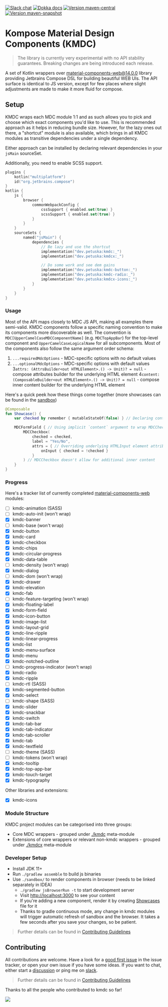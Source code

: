 [![Slack chat](https://img.shields.io/badge/kotlinlang-%23kmdc-green?logo=slack&style=flat-square)](https://kotlinlang.slack.com/archives/CNR7ARJGJ)
[![Dokka docs](https://img.shields.io/badge/docs-dokka-orange?style=flat-square)](http://mpetuska.github.io/kmdc)
[![Version maven-central](https://img.shields.io/maven-central/v/dev.petuska/kmdc?logo=apache-maven&style=flat-square)](https://mvnrepository.com/artifact/dev.petuska/kmdc/latest)
[![Version maven-snapshot](https://img.shields.io/maven-metadata/v?metadataUrl=https%3A%2F%2Foss.sonatype.org%2Fcontent%2Frepositories%2Fsnapshots%2Fdev%2Fpetuska%2Fkmdc%2Fmaven-metadata.xml&logo=apache-maven&label=maven-snapshot&style=flat-square)](https://oss.sonatype.org/content/repositories/snapshots/dev/petuska/kmdc/)

# Kompose Material Design Components (KMDC)

> The library is currently very experimental with no API stability guarantees. Breaking changes are being introduced
> each release.

A set of Kotlin wrappers
over [material-components-web@14.0.0][material-components-web]
library providing Jetbrains Compose DSL for building beautiful WEB UIs. The API surface is identical to JS version,
except for few places where slight adjustments are made to make it more fluid for compose.

## Setup

KMDC wraps each MDC module 1:1 and as such allows you to pick and choose which exact components you'd like to use. This
is recommended approach as it helps in reducing bundle size. However, for the lazy ones out there, a "shortcut" module
is also available, which brings in all KMDC modules as transitive dependencies under a single dependency.

Either approach can be installed by declaring relevant dependencies in your `jsMain` sourceSet.

Additionally, you need to enable SCSS support.

```kotlin
plugins {
    kotlin("multiplatform")
    id("org.jetbrains.compose")
}
kotlin {
    js {
        browser {
            commonWebpackConfig {
                cssSupport { enabled.set(true) }
                scssSupport { enabled.set(true) }
            }
        }
    }
    sourceSets {
        named("jsMain") {
            dependencies {
                // Be lazy and use the shortcut
                implementation("dev.petuska:kmdc:_")
                implementation("dev.petuska:kmdcx:_")

                // Do some work and see dem gains
                implementation("dev.petuska:kmdc-button:_")
                implementation("dev.petuska:kmdc-radio:_")
                implementation("dev.petuska:kmdcx-icons:_")
            }
        }
    }
}
```

### Usage

Most of the API maps closely to MDC JS API, making all examples there semi-valid. KMDC components follow a specific
naming convention to make its components more discoverable as well. The convention
is `MDC[UpperCamelCaseMDCComponentName]` (e.g. `MDCTopAppBar`) for the top-level component
and `UpperCamelCaseLogicalName` for all subcomponents. Most of the components also follow the same argument order
schema:

1. `...requiredMdcOptions` - MDC-specific options with no default values
2. `...optionalMdcOptions` - MDC-specific options with default values
   3`attrs: (AttrsBuilder<out HTMLElement>.() -> Unit)? = null` - compose attributes builder for the underlying HTML
   element
   4`content: (ComposableBuilder<out HTMLElement>.() -> Unit)? = null` - compose inner content builder for the
   underlying
   HTML element

Here's a quick peek how these things come together (more showcases can be found in
the [sandbox](./sandbox/src/jsMain/showcases))

```kotlin
@Composable
fun Showcase() {
    var checked by remember { mutableStateOf(false) } // Declaring controlled state

    MDCFormField { // Using implicit `content` argument to wrap MDCCheckbox inside MDCFormField UI as recommended by the MDC docs
        MDCCheckbox(
            checked = checked,
            label = "Yes/No",
            attrs = { // Overriding underlying HTMLInput element attributes
                onInput { checked = !checked }
            }
        ) // MDCCheckbox doesn't allow for additional inner content
    }
}
```

### Progress

Here's a tracker list of currently completed [material-components-web] modules:

- [ ] kmdc-animation (SASS)
- [ ] kmdc-auto-init (won't wrap)
- [x] kmdc-banner
- [ ] kmdc-base (won't wrap)
- [x] kmdc-button
- [x] kmdc-card
- [x] kmdc-checkbox
- [x] kmdc-chips
- [x] kmdc-circular-progress
- [x] kmdc-data-table
- [ ] kmdc-density (won't wrap)
- [x] kmdc-dialog
- [ ] kmdc-dom (won't wrap)
- [x] kmdc-drawer
- [x] kmdc-elevation
- [x] kmdc-fab
- [ ] kmdc-feature-targeting (won't wrap)
- [x] kmdc-floating-label
- [x] kmdc-form-field
- [x] kmdc-icon-button
- [x] kmdc-image-list
- [x] kmdc-layout-grid
- [x] kmdc-line-ripple
- [x] kmdc-linear-progress
- [x] kmdc-list
- [x] kmdc-menu-surface
- [x] kmdc-menu
- [x] kmdc-notched-outline
- [ ] kmdc-progress-indicator (won't wrap)
- [x] kmdc-radio
- [x] kmdc-ripple
- [ ] kmdc-rtl (SASS)
- [x] kmdc-segmented-button
- [x] kmdc-select
- [ ] kmdc-shape (SASS)
- [x] kmdc-slider
- [x] kmdc-snackbar
- [x] kmdc-switch
- [x] kmdc-tab-bar
- [x] kmdc-tab-indicator
- [x] kmdc-tab-scroller
- [x] kmdc-tab
- [x] kmdc-textfield
- [ ] kmdc-theme (SASS)
- [ ] kmdc-tokens (won't wrap)
- [x] kmdc-tooltip
- [x] kmdc-top-app-bar
- [x] kmdc-touch-target
- [x] kmdc-typography

Other libraries and extensions:

- [x] kmdc-icons

### Module Structure

KMDC project modules can be categorised into three groups:

* Core MDC wrappers - grouped under [./kmdc](./kmdc) meta-module
* Extensions of core wrappers or relevant non-kmdc wrappers - grouped under [./kmdcx](./kmdcx) meta-module

### Developer Setup

* Install JDK 11+
* Run `./gradlew assemble` to build js binaries
* Use `./sandbox/` to render components in browser (needs to be linked separately in IDEA)
    * `./gradlew jsBrowserRun -t` to start development server
    * Visit [http://localhost:3000](http://localhost:3000) to see your content
    * If you're adding a new component, render it by creating [Showcases](./sandbox/src/jsMain/showcases/MDCButton.kt)
      file for it
    * Thanks to gradle continuous mode, any change in kmdc modules will trigger automatic refresh of sandbox and the
      browser. It takes a few seconds after you save your changes, so be patient.

> Further details can be found
> in [Contributing Guidelines](./docs/CONTRIBUTING.md#what-should-i-know-before-i-get-started)

## Contributing

All contributions are welcome. Have a look for
a [good first issue](https://github.com/mpetuska/kmdc/issues?q=is%3Aopen+is%3Aissue+label%3A%22good+first+issue%22)
in the issue tracker, or open your own issue if you have some ideas. If you want to chat, either start
a [discussion](https://github.com/mpetuska/kmdc/discussions) or ping me
on [slack](https://kotlinlang.slack.com/team/UL1A5BA2X).
> Further details can be found in [Contributing Guidelines](./docs/CONTRIBUTING.md)

Thanks to all the people who contributed to kmdc so far!

<a href="https://github.com/mpetuska/kmdc/graphs/contributors">
  <img src="https://contrib.rocks/image?repo=mpetuska/kmdc" />
</a>

[material-components-web]: https://github.com/material-components/material-components-web/tree/v14.0.0
